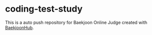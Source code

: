 # coding-test-study
This is a auto push repository for Baekjoon Online Judge created with [BaekjoonHub](https://github.com/BaekjoonHub/BaekjoonHub).
